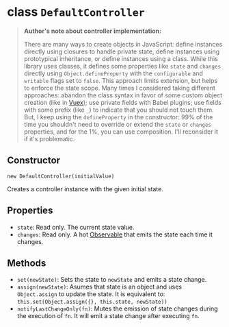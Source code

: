 # class `DefaultController`

> **Author's note about controller implementation:**
>
> There are many ways to create objects in JavaScript: define instances directly
> using closures to handle private state, define instances using prototypical
> inheritance, or define instances using a class. While this library uses
> classes, it defines some properties like `state` and `changes` directly using
> `Object.defineProperty` with the `configurable` and `writable` flags set to
> `false`. This approach limits extension, but helps to enforce the state scope.
> Many times I considered taking different approaches: abandon the class syntax
> in favor of some custom object creation (like in [Vuex]); use private fields
> with Babel plugins; use fields with some prefix (like `_`) to indicate that
> you should not touch them. But, I keep using the `defineProperty` in the
> constructor: 99% of the time you shouldn't need to override or extend the
> `state` or `changes` properties, and for the 1%, you can use composition. I'll
> reconsider it if it's problematic.

## Constructor

`new DefaultController(initialValue)`

Creates a controller instance with the given initial state.

## Properties

- `state`: Read only. The current state value.
- `changes`: Read only. A hot [Observable] that emits the state each time it
  changes.

## Methods

- `set(newState)`: Sets the state to `newState` and emits a state change.
- `assign(newState)`: Asumes that state is an object and uses `Object.assign` to
  update the state. It is equivalent to:
  `this.set(Object.assign({}, this.state, newState))`
- `notifyLastChangeOnly(fn)`: Mutes the emission of state changes during the
  execution of `fn`. It will emit a state change after executing `fn`.

[observable]: http://reactivex.io/documentation/observable.html
[vuex]: https://vuex.vuejs.org/
